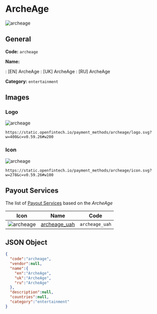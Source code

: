 
# ArcheAge 
![archeage](https://static.openfintech.io/payment_methods/archeage/logo.svg?w=400&c=v0.59.26#w200)  

## General 
**Code:** `archeage` 
 
**Name:** 
 
:	[EN] ArcheAge 
:	[UK] ArcheAge 
:	[RU] ArcheAge 
 
**Category:** `entertainment` 
 

## Images 

### Logo 
![archeage](https://static.openfintech.io/payment_methods/archeage/logo.svg?w=400&c=v0.59.26#w200)  

```
https://static.openfintech.io/payment_methods/archeage/logo.svg?w=400&c=v0.59.26#w200
```  

### Icon 
![archeage](https://static.openfintech.io/payment_methods/archeage/icon.svg?w=278&c=v0.59.26#w100)  

```
https://static.openfintech.io/payment_methods/archeage/icon.svg?w=278&c=v0.59.26#w100
```  

## Payout Services 
 
The list of [Payout Services](/payout-services/) based on the _ArcheAge_ 

|Icon|Name|Code| 
|:---:|:---:|:---:| 
|![archeage](https://static.openfintech.io/payout_methods/archeage/icon.png?w=278&c=v0.59.26#w40) |[archeage_uah](/payout-services/archeage_uah/)|`archeage_uah`| 
 

## JSON Object 

```json
{
  "code":"archeage",
  "vendor":null,
  "name":{
    "en":"ArcheAge",
    "uk":"ArcheAge",
    "ru":"ArcheAge"
  },
  "description":null,
  "countries":null,
  "category":"entertainment"
}
```  
